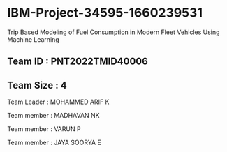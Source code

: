 # IBM-Project-34595-1660239531
Trip Based Modeling of Fuel Consumption in Modern Fleet Vehicles Using Machine Learning

## Team ID : PNT2022TMID40006
## Team Size : 4

Team Leader : MOHAMMED ARIF K

Team member : MADHAVAN NK

Team member : VARUN P

Team member : JAYA SOORYA E

